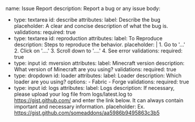 name: Issue Report
description: Report a bug or any issue
body:
  - type: textarea
    id: describe
    attributes:
      label: Describe the bug
      placeholder: A clear and concise description of what the bug is.
    validations:
      required: true
  - type: textarea
    id: reproduction
    attributes:
      label: To Reproduce
      description: Steps to reproduce the behavior.
      placeholder: |
        1. Go to '...'
        2. Click on '....'
        3. Scroll down to '....'
        4. See error
    validations:
      required: true
  - type: input
    id: mversion
    attributes:
      label: Minecraft version
      description: What version of Minecraft are you using?
    validations:
      required: true
  - type: dropdown
    id: loader
    attributes:
      label: Loader
      description: Which loader are you using?
      options:
        - Fabric
        - Forge
    validations:
      required: true
  - type: input
    id: logs
    attributes:
      label: Logs
      description: If necessary, please upload your log file from logs/latest.log to https://gist.github.com/ and enter the link below. It can always contain important and necessary information.
      placeholder: Ex. https://gist.github.com/someaddons/aa5986b9495863c3b5
